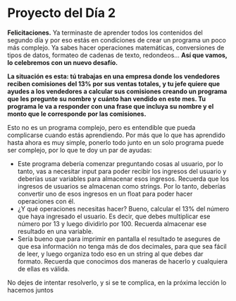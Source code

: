 # Proyecto del Día 2

**Felicitaciones.** Ya terminaste de aprender todos los contenidos del segundo día y por eso estás en condiciones de crear un programa un poco más complejo. Ya sabes hacer operaciones matemáticas, conversiones de tipos de datos, formateo de cadenas de texto, redondeos... **Así que vamos, lo celebremos con un nuevo desafío.**

**La situación es esta: tú trabajas en una empresa donde los vendedores reciben comisiones del 13% por sus ventas totales, y tu jefe quiere que ayudes a los vendedores a calcular sus comisiones creando un programa que les pregunte su nombre y cuánto han vendido en este mes. Tu programa le va a responder con una frase que incluya su nombre y el monto que le corresponde por las comisiones.**

Esto no es un programa complejo, pero es entendible que pueda complicarse cuando estás aprendiendo. Por más que lo que has aprendido hasta ahora es muy simple, ponerlo todo junto en un solo programa puede ser complejo, por lo que te doy un par de ayudas:

* Este programa debería comenzar preguntando cosas al usuario, por lo tanto, vas a necesitar input para poder recibir los ingresos del usuario y deberías usar variables para almacenar esos ingresos. Recuerda que los ingresos de usuarios se almacenan como strings. Por lo tanto, deberías convertir uno de esos ingresos en un float para poder hacer operaciones con él.
* ¿Y qué operaciones necesitas hacer? Bueno, calcular el 13% del número que haya ingresado el usuario. Es decir, que debes multiplicar ese número por 13 y luego dividirlo por 100. Recuerda almacenar ese resultado en una variable.
* Sería bueno que para imprimir en pantalla el resultado te asegures de que esa información no tenga más de dos decimales, para que sea fácil de leer, y luego organiza todo eso en un string al que debes dar formato. Recuerda que conocimos dos maneras de hacerlo y cualquiera de ellas es válida.

No dejes de intentar resolverlo, y si se te complica, en la próxima lección lo hacemos juntos